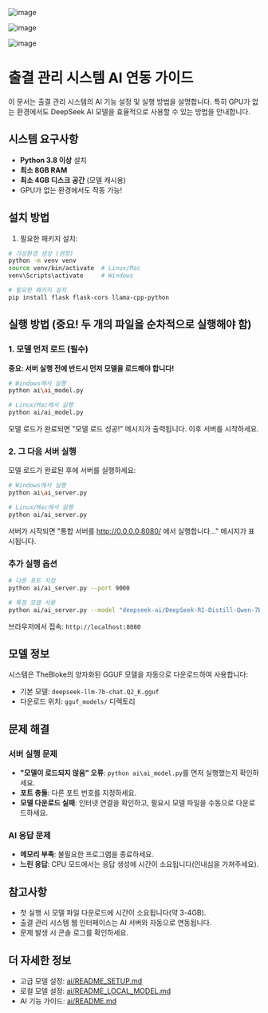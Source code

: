 
![image](https://github.com/user-attachments/assets/5470b5de-4018-4b0b-8757-69df8284596f)

![image](https://github.com/user-attachments/assets/e3208b5f-ddab-4d70-a731-a89bef02ebbf)

![image](https://github.com/user-attachments/assets/a35f6dfd-77e7-4f0b-b856-a2fc40eea1b2)




# 출결 관리 시스템 AI 연동 가이드

이 문서는 출결 관리 시스템의 AI 기능 설정 및 실행 방법을 설명합니다. 특히 GPU가 없는 환경에서도 DeepSeek AI 모델을 효율적으로 사용할 수 있는 방법을 안내합니다.

## 시스템 요구사항

- **Python 3.8 이상** 설치
- **최소 8GB RAM**
- **최소 4GB 디스크 공간** (모델 캐시용)
- GPU가 없는 환경에서도 작동 가능!

## 설치 방법

1. 필요한 패키지 설치:

```bash
# 가상환경 생성 (권장)
python -m venv venv
source venv/bin/activate  # Linux/Mac
venv\Scripts\activate     # Windows

# 필요한 패키지 설치
pip install flask flask-cors llama-cpp-python
```

## 실행 방법 (중요! 두 개의 파일을 순차적으로 실행해야 함)

### 1. 모델 먼저 로드 (필수)

**중요: 서버 실행 전에 반드시 먼저 모델을 로드해야 합니다!**

```bash
# Windows에서 실행
python ai\ai_model.py

# Linux/Mac에서 실행
python ai/ai_model.py
```

모델 로드가 완료되면 "모델 로드 성공!" 메시지가 출력됩니다. 이후 서버를 시작하세요.

### 2. 그 다음 서버 실행

모델 로드가 완료된 후에 서버를 실행하세요:

```bash
# Windows에서 실행
python ai\ai_server.py

# Linux/Mac에서 실행
python ai/ai_server.py
```

서버가 시작되면 "통합 서버를 http://0.0.0.0:8080/ 에서 실행합니다..." 메시지가 표시됩니다.

### 추가 실행 옵션

```bash
# 다른 포트 지정
python ai/ai_server.py --port 9000

# 특정 모델 사용
python ai/ai_server.py --model "deepseek-ai/DeepSeek-R1-Distill-Qwen-7B"
```

브라우저에서 접속: `http://localhost:8080`

## 모델 정보

시스템은 TheBloke의 양자화된 GGUF 모델을 자동으로 다운로드하여 사용합니다:
- 기본 모델: `deepseek-llm-7b-chat.Q2_K.gguf`
- 다운로드 위치: `gguf_models/` 디렉토리

## 문제 해결

### 서버 실행 문제
- **"모델이 로드되지 않음" 오류**: `python ai\ai_model.py`를 먼저 실행했는지 확인하세요.
- **포트 충돌**: 다른 포트 번호를 지정하세요.
- **모델 다운로드 실패**: 인터넷 연결을 확인하고, 필요시 모델 파일을 수동으로 다운로드하세요.

### AI 응답 문제
- **메모리 부족**: 불필요한 프로그램을 종료하세요.
- **느린 응답**: CPU 모드에서는 응답 생성에 시간이 소요됩니다(인내심을 가져주세요).

## 참고사항

- 첫 실행 시 모델 파일 다운로드에 시간이 소요됩니다(약 3-4GB).
- 출결 관리 시스템 웹 인터페이스는 AI 서버와 자동으로 연동됩니다.
- 문제 발생 시 콘솔 로그를 확인하세요.

## 더 자세한 정보

- 고급 모델 설정: [ai/README_SETUP.md](ai/README_SETUP.md)
- 로컬 모델 설정: [ai/README_LOCAL_MODEL.md](ai/README_LOCAL_MODEL.md)
- AI 기능 가이드: [ai/README.md](ai/README.md) 
